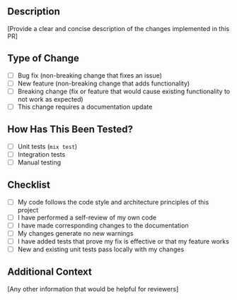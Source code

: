 ## Description

[Provide a clear and concise description of the changes implemented in this PR]

## Type of Change

- [ ] Bug fix (non-breaking change that fixes an issue)
- [ ] New feature (non-breaking change that adds functionality)
- [ ] Breaking change (fix or feature that would cause existing functionality to not work as expected)
- [ ] This change requires a documentation update

## How Has This Been Tested?

- [ ] Unit tests (`mix test`)
- [ ] Integration tests 
- [ ] Manual testing

## Checklist

- [ ] My code follows the code style and architecture principles of this project
- [ ] I have performed a self-review of my own code
- [ ] I have made corresponding changes to the documentation
- [ ] My changes generate no new warnings
- [ ] I have added tests that prove my fix is effective or that my feature works
- [ ] New and existing unit tests pass locally with my changes

## Additional Context

[Any other information that would be helpful for reviewers] 